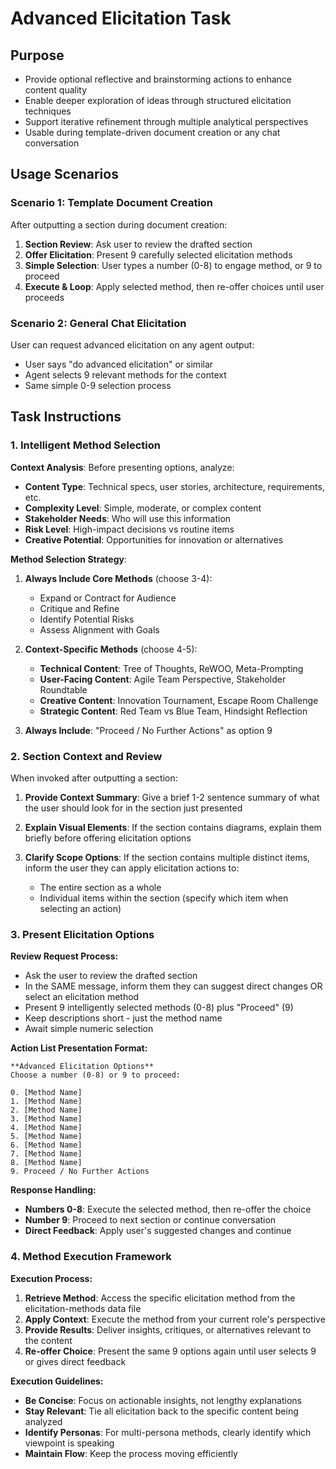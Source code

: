 # Advanced Elicitation Task

## Purpose

-  Provide optional reflective and brainstorming actions to enhance content quality
-  Enable deeper exploration of ideas through structured elicitation techniques
-  Support iterative refinement through multiple analytical perspectives
-  Usable during template-driven document creation or any chat conversation

## Usage Scenarios

### Scenario 1: Template Document Creation

After outputting a section during document creation:

1. **Section Review**: Ask user to review the drafted section
2. **Offer Elicitation**: Present 9 carefully selected elicitation methods
3. **Simple Selection**: User types a number (0-8) to engage method, or 9 to proceed
4. **Execute & Loop**: Apply selected method, then re-offer choices until user proceeds

### Scenario 2: General Chat Elicitation

User can request advanced elicitation on any agent output:

-  User says "do advanced elicitation" or similar
-  Agent selects 9 relevant methods for the context
-  Same simple 0-9 selection process

## Task Instructions

### 1. Intelligent Method Selection

**Context Analysis**: Before presenting options, analyze:

-  **Content Type**: Technical specs, user stories, architecture, requirements, etc.
-  **Complexity Level**: Simple, moderate, or complex content
-  **Stakeholder Needs**: Who will use this information
-  **Risk Level**: High-impact decisions vs routine items
-  **Creative Potential**: Opportunities for innovation or alternatives

**Method Selection Strategy**:

1. **Always Include Core Methods** (choose 3-4):

   -  Expand or Contract for Audience
   -  Critique and Refine
   -  Identify Potential Risks
   -  Assess Alignment with Goals

2. **Context-Specific Methods** (choose 4-5):

   -  **Technical Content**: Tree of Thoughts, ReWOO, Meta-Prompting
   -  **User-Facing Content**: Agile Team Perspective, Stakeholder Roundtable
   -  **Creative Content**: Innovation Tournament, Escape Room Challenge
   -  **Strategic Content**: Red Team vs Blue Team, Hindsight Reflection

3. **Always Include**: "Proceed / No Further Actions" as option 9

### 2. Section Context and Review

When invoked after outputting a section:

1. **Provide Context Summary**: Give a brief 1-2 sentence summary of what the user should look for in the section just presented

2. **Explain Visual Elements**: If the section contains diagrams, explain them briefly before offering elicitation options

3. **Clarify Scope Options**: If the section contains multiple distinct items, inform the user they can apply elicitation actions to:
   -  The entire section as a whole
   -  Individual items within the section (specify which item when selecting an action)

### 3. Present Elicitation Options

**Review Request Process:**

-  Ask the user to review the drafted section
-  In the SAME message, inform them they can suggest direct changes OR select an elicitation method
-  Present 9 intelligently selected methods (0-8) plus "Proceed" (9)
-  Keep descriptions short - just the method name
-  Await simple numeric selection

**Action List Presentation Format:**

```text
**Advanced Elicitation Options**
Choose a number (0-8) or 9 to proceed:

0. [Method Name]
1. [Method Name]
2. [Method Name]
3. [Method Name]
4. [Method Name]
5. [Method Name]
6. [Method Name]
7. [Method Name]
8. [Method Name]
9. Proceed / No Further Actions
```

**Response Handling:**

-  **Numbers 0-8**: Execute the selected method, then re-offer the choice
-  **Number 9**: Proceed to next section or continue conversation
-  **Direct Feedback**: Apply user's suggested changes and continue

### 4. Method Execution Framework

**Execution Process:**

1. **Retrieve Method**: Access the specific elicitation method from the elicitation-methods data file
2. **Apply Context**: Execute the method from your current role's perspective
3. **Provide Results**: Deliver insights, critiques, or alternatives relevant to the content
4. **Re-offer Choice**: Present the same 9 options again until user selects 9 or gives direct feedback

**Execution Guidelines:**

-  **Be Concise**: Focus on actionable insights, not lengthy explanations
-  **Stay Relevant**: Tie all elicitation back to the specific content being analyzed
-  **Identify Personas**: For multi-persona methods, clearly identify which viewpoint is speaking
-  **Maintain Flow**: Keep the process moving efficiently
